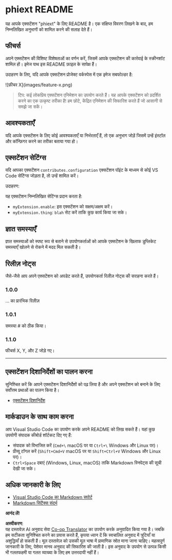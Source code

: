 <!--
CO_OP_TRANSLATOR_METADATA:
{
  "original_hash": "c7e4439ea50fbf9e2197329bb254686b",
  "translation_date": "2025-04-04T17:26:19+00:00",
  "source_file": "code\\09.UpdateSamples\\Aug\\vscode\\phiext\\README.md",
  "language_code": "hi"
}
-->
# phiext README

यह आपके एक्सटेंशन "phiext" के लिए README है। एक संक्षिप्त विवरण लिखने के बाद, हम निम्नलिखित अनुभागों को शामिल करने की सलाह देते हैं।

## फीचर्स

अपने एक्सटेंशन की विशिष्ट विशेषताओं का वर्णन करें, जिसमें आपके एक्सटेंशन की कार्रवाई के स्क्रीनशॉट शामिल हों। इमेज पाथ इस README फ़ाइल के सापेक्ष हैं।

उदाहरण के लिए, यदि आपके एक्सटेंशन प्रोजेक्ट वर्कस्पेस में एक इमेज सबफोल्डर है:

\!\[फ़ीचर X\]\(images/feature-x.png\)

> टिप: कई लोकप्रिय एक्सटेंशन एनिमेशन का उपयोग करते हैं। यह आपके एक्सटेंशन को प्रदर्शित करने का एक उत्कृष्ट तरीका है! हम छोटे, केंद्रित एनिमेशन की सिफारिश करते हैं जो आसानी से समझे जा सकें।

## आवश्यकताएँ

यदि आपके एक्सटेंशन के लिए कोई आवश्यकताएँ या निर्भरताएँ हैं, तो एक अनुभाग जोड़ें जिसमें उन्हें इंस्टॉल और कॉन्फ़िगर करने का तरीका बताया गया हो।

## एक्सटेंशन सेटिंग्स

यदि आपका एक्सटेंशन `contributes.configuration` एक्सटेंशन पॉइंट के माध्यम से कोई VS Code सेटिंग्स जोड़ता है, तो उन्हें शामिल करें।

उदाहरण:

यह एक्सटेंशन निम्नलिखित सेटिंग्स प्रदान करता है:

* `myExtension.enable`: इस एक्सटेंशन को सक्षम/अक्षम करें।
* `myExtension.thing`: `blah` सेट करें ताकि कुछ कार्य किया जा सके।

## ज्ञात समस्याएँ

ज्ञात समस्याओं को स्पष्ट रूप से बताने से उपयोगकर्ताओं को आपके एक्सटेंशन के खिलाफ डुप्लिकेट समस्याएँ खोलने से रोकने में मदद मिल सकती है।

## रिलीज़ नोट्स

जैसे-जैसे आप अपने एक्सटेंशन को अपडेट करते हैं, उपयोगकर्ता रिलीज़ नोट्स की सराहना करते हैं।

### 1.0.0

... का प्रारंभिक रिलीज़

### 1.0.1

समस्या # को ठीक किया।

### 1.1.0

फीचर्स X, Y, और Z जोड़े गए।

---

## एक्सटेंशन दिशानिर्देशों का पालन करना

सुनिश्चित करें कि आपने एक्सटेंशन दिशानिर्देशों को पढ़ लिया है और अपने एक्सटेंशन को बनाने के लिए सर्वोत्तम प्रथाओं का पालन किया है।

* [एक्सटेंशन दिशानिर्देश](https://code.visualstudio.com/api/references/extension-guidelines)

## मार्कडाउन के साथ काम करना

आप Visual Studio Code का उपयोग करके अपने README को लिख सकते हैं। यहां कुछ उपयोगी संपादक कीबोर्ड शॉर्टकट दिए गए हैं:

* संपादक को विभाजित करें (`Cmd+\` macOS पर या `Ctrl+\` Windows और Linux पर)।
* प्रीव्यू टॉगल करें (`Shift+Cmd+V` macOS पर या `Shift+Ctrl+V` Windows और Linux पर)।
* `Ctrl+Space` दबाएं (Windows, Linux, macOS) ताकि Markdown स्निपेट्स की सूची देखी जा सके।

## अधिक जानकारी के लिए

* [Visual Studio Code का Markdown सपोर्ट](http://code.visualstudio.com/docs/languages/markdown)
* [Markdown सिंटैक्स संदर्भ](https://help.github.com/articles/markdown-basics/)

**आनंद लें!**

**अस्वीकरण**:  
यह दस्तावेज़ AI अनुवाद सेवा [Co-op Translator](https://github.com/Azure/co-op-translator) का उपयोग करके अनुवादित किया गया है। जबकि हम सटीकता सुनिश्चित करने का प्रयास करते हैं, कृपया ध्यान दें कि स्वचालित अनुवाद में त्रुटियाँ या अशुद्धियाँ हो सकती हैं। मूल दस्तावेज़ को उसकी मूल भाषा में प्रामाणिक स्रोत माना जाना चाहिए। महत्वपूर्ण जानकारी के लिए, पेशेवर मानव अनुवाद की सिफारिश की जाती है। इस अनुवाद के उपयोग से उत्पन्न किसी भी गलतफहमी या गलत व्याख्या के लिए हम उत्तरदायी नहीं हैं।